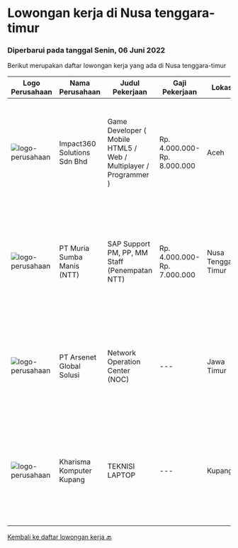 
  # Lowongan kerja di Nusa tenggara-timur

  ### Diperbarui pada tanggal Senin, 06 Juni 2022

  Berikut merupakan daftar lowongan kerja yang ada di Nusa tenggara-timur

  |Logo Perusahaan | Nama Perusahaan | Judul Pekerjaan | Gaji Pekerjaan | Lokasi | Deskripsi | Tanggal diunggah | Pranala |
  | -------------- | --------------- | --------------- | --------- | --------- | -------------- | ------- | ----------- |
  |![logo-perusahaan](https://image-service-cdn.seek.com.au/f3e505b4d9da682a6f4f311bd59ccfe97c6d80cd/ee4dce1061f3f616224767ad58cb2fc751b8d2dc)|Impact360 Solutions Sdn Bhd|Game Developer ( Mobile HTML5 / Web / Multiplayer / Programmer )|Rp. 4.000.000-Rp. 8.000.000|Aceh|We are hiring remote HTML5 game developers from all parts of Indonesia. If you have real experience building HTML5 games or applications, you're...|Kamis, 02 Juni 2022|https://www.jobstreet.co.id/id/job/game-developer-mobile-html5-web-multiplayer-programmer-4973495/origin/my?token=0~57e3a5c9-5040-4cb0-b017-90feed037a0e&sectionRank=1&jobId=jobstreet-my-job-4973495|
|![logo-perusahaan](https://image-service-cdn.seek.com.au/5f5967f657df29f69559f9386dc3db7badb5877a/ee4dce1061f3f616224767ad58cb2fc751b8d2dc)|PT Muria Sumba Manis (NTT)|SAP Support PM, PP, MM Staff (Penempatan NTT)|Rp. 4.000.000-Rp. 7.000.000|Nusa Tenggara Timur|Syarat : Pendidikan min. S1 Teknik Informatika Berpengalaman sebagai SAP Support PM, PP, MM Staff min. 2 tahun dibidang Industri Perkebunan lebih...|Jumat, 27 Mei 2022|https://www.jobstreet.co.id/id/job/sap-support-pm-pp-mm-staff-penempatan-ntt-3879971?token=0~57e3a5c9-5040-4cb0-b017-90feed037a0e&sectionRank=2&jobId=jobstreet-id-job-3879971|
|![logo-perusahaan](https://i.ibb.co/sqvTCh9/112815900-stock-vector-no-image-available-icon-flat-vector.webp)|PT Arsenet Global Solusi|Network Operation Center (NOC)|---|Jawa Timur|Minimal SMK Teknik Komputer / JaringanMemiliki keahlian router mikrotik, switch cisco, OLT ZTE, Hioso, HSGQBersedia dengan sistem kerja shift dan...|Kamis, 26 Mei 2022|https://www.jobstreet.co.id/id/job/network-operation-center-noc-3884905?token=0~57e3a5c9-5040-4cb0-b017-90feed037a0e&sectionRank=3&jobId=jobstreet-id-job-3884905|
|![logo-perusahaan](https://i.ibb.co/sqvTCh9/112815900-stock-vector-no-image-available-icon-flat-vector.webp)|Kharisma Komputer Kupang|TEKNISI LAPTOP|---|Kupang|KUALIFIKASI : Minimal lulusan SMK - TKJ Usia maksimal 30 tahun Menguasai detail hardware laptop Menguasai alat kerja Hardware Laptop : PSU, Blower,...|Senin, 09 Mei 2022|https://www.jobstreet.co.id/id/job/teknisi-laptop-3874128?token=0~57e3a5c9-5040-4cb0-b017-90feed037a0e&sectionRank=4&jobId=jobstreet-id-job-3874128|


  [Kembali ke daftar lowongan kerja 🔙](../README.md#daftar-lowongan-kerja)
  
